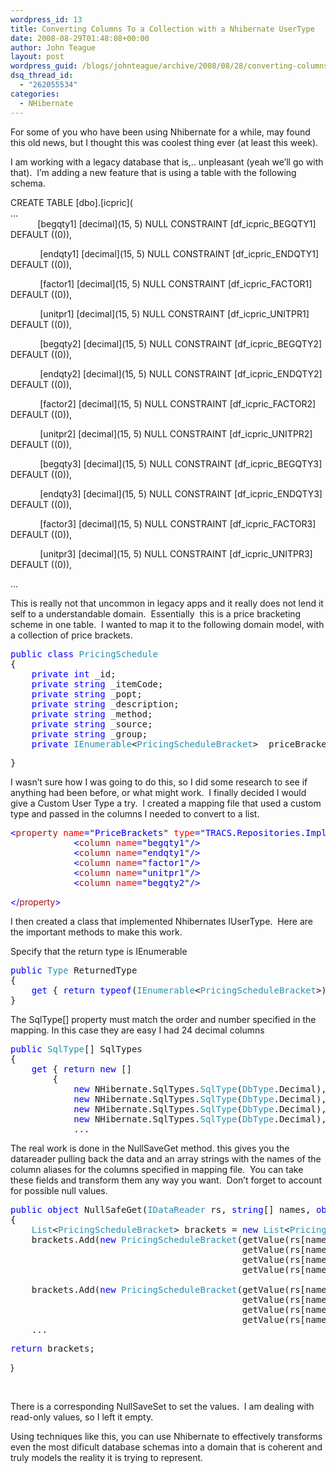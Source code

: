 ```yaml
---
wordpress_id: 13
title: Converting Columns To a Collection with a Nhibernate UserType
date: 2008-08-29T01:48:08+00:00
author: John Teague
layout: post
wordpress_guid: /blogs/johnteague/archive/2008/08/28/converting-columns-to-rows-with-nhibernate-usertype.aspx
dsq_thread_id:
  - "262055534"
categories:
  - NHibernate
---
```

For some of you who have been using Nhibernate for a while, may found this old news, but I thought this was coolest thing ever (at least this week).

I am working with a legacy database that is,.. unpleasant (yeah we&#8217;ll go with that).&nbsp; I&#8217;m adding a new feature that is using a table with the following schema.

CREATE TABLE \[dbo].[icpric\](  
&#8230;  
&nbsp;&nbsp;&nbsp;&nbsp;&nbsp;&nbsp;&nbsp;&nbsp;&nbsp;&nbsp; \[begqty1] [decimal\](15, 5) NULL CONSTRAINT [df\_icpric\_BEGQTY1]&nbsp; DEFAULT ((0)), 

&nbsp;&nbsp;&nbsp;&nbsp;&nbsp;&nbsp;&nbsp;&nbsp;&nbsp;&nbsp;&nbsp; \[endqty1] [decimal\](15, 5) NULL CONSTRAINT [df\_icpric\_ENDQTY1]&nbsp; DEFAULT ((0)), 

&nbsp;&nbsp;&nbsp;&nbsp;&nbsp;&nbsp;&nbsp;&nbsp;&nbsp;&nbsp;&nbsp; \[factor1] [decimal\](15, 5) NULL CONSTRAINT [df\_icpric\_FACTOR1]&nbsp; DEFAULT ((0)), 

&nbsp;&nbsp;&nbsp;&nbsp;&nbsp;&nbsp;&nbsp;&nbsp;&nbsp;&nbsp;&nbsp; \[unitpr1] [decimal\](15, 5) NULL CONSTRAINT [df\_icpric\_UNITPR1]&nbsp; DEFAULT ((0)), 

&nbsp;&nbsp;&nbsp;&nbsp;&nbsp;&nbsp;&nbsp;&nbsp;&nbsp;&nbsp;&nbsp; \[begqty2] [decimal\](15, 5) NULL CONSTRAINT [df\_icpric\_BEGQTY2]&nbsp; DEFAULT ((0)), 

&nbsp;&nbsp;&nbsp;&nbsp;&nbsp;&nbsp;&nbsp;&nbsp;&nbsp;&nbsp;&nbsp; \[endqty2] [decimal\](15, 5) NULL CONSTRAINT [df\_icpric\_ENDQTY2]&nbsp; DEFAULT ((0)), 

&nbsp;&nbsp;&nbsp;&nbsp;&nbsp;&nbsp;&nbsp;&nbsp;&nbsp;&nbsp;&nbsp; \[factor2] [decimal\](15, 5) NULL CONSTRAINT [df\_icpric\_FACTOR2]&nbsp; DEFAULT ((0)), 

&nbsp;&nbsp;&nbsp;&nbsp;&nbsp;&nbsp;&nbsp;&nbsp;&nbsp;&nbsp;&nbsp; \[unitpr2] [decimal\](15, 5) NULL CONSTRAINT [df\_icpric\_UNITPR2]&nbsp; DEFAULT ((0)), 

&nbsp;&nbsp;&nbsp;&nbsp;&nbsp;&nbsp;&nbsp;&nbsp;&nbsp;&nbsp;&nbsp; \[begqty3] [decimal\](15, 5) NULL CONSTRAINT [df\_icpric\_BEGQTY3]&nbsp; DEFAULT ((0)), 

&nbsp;&nbsp;&nbsp;&nbsp;&nbsp;&nbsp;&nbsp;&nbsp;&nbsp;&nbsp;&nbsp; \[endqty3] [decimal\](15, 5) NULL CONSTRAINT [df\_icpric\_ENDQTY3]&nbsp; DEFAULT ((0)), 

&nbsp;&nbsp;&nbsp;&nbsp;&nbsp;&nbsp;&nbsp;&nbsp;&nbsp;&nbsp;&nbsp; \[factor3] [decimal\](15, 5) NULL CONSTRAINT [df\_icpric\_FACTOR3]&nbsp; DEFAULT ((0)), 

&nbsp;&nbsp;&nbsp;&nbsp;&nbsp;&nbsp;&nbsp;&nbsp;&nbsp;&nbsp;&nbsp; \[unitpr3] [decimal\](15, 5) NULL CONSTRAINT [df\_icpric\_UNITPR3]&nbsp; DEFAULT ((0)), 

&#8230;

This is really not that uncommon in legacy apps and it really does not lend it self to a understandable domain.&nbsp; Essentially&nbsp; this is a price bracketing scheme in one table.&nbsp; I wanted to map it to the following domain model, with a collection of price brackets.

<pre><span style="color: blue">public class </span><span style="color: #2b91af">PricingSchedule
</span>{
    <span style="color: blue">private int </span>_id;
    <span style="color: blue">private string </span>_itemCode;
    <span style="color: blue">private string </span>_popt;
    <span style="color: blue">private string </span>_description;
    <span style="color: blue">private string </span>_method;
    <span style="color: blue">private string </span>_source;
    <span style="color: blue">private string </span>_group;
    <span style="color: blue">private </span><span style="color: #2b91af">IEnumerable</span>&lt;<span style="color: #2b91af">PricingScheduleBracket</span>&gt; _priceBrackets;</pre>

<pre>}</pre>

I wasn&#8217;t sure how I was going to do this, so I did some research to see if anything had been before, or what might work.&nbsp; I finally decided I would give a Custom User Type a try.&nbsp; I created a mapping file that used a custom type and passed in the columns I needed to convert to a list.

<pre><span style="color: blue">&lt;</span><span style="color: #a31515">property </span><span style="color: red">name</span><span style="color: blue">=</span>"<span style="color: blue">PriceBrackets</span>" <span style="color: red">type</span><span style="color: blue">=</span>"<span style="color: blue">TRACS.Repositories.Impl.PriceBracketUserType, TRACS</span>"<span style="color: blue">&gt;
            &lt;</span><span style="color: #a31515">column </span><span style="color: red">name</span><span style="color: blue">=</span>"<span style="color: blue">begqty1</span>"<span style="color: blue">/&gt;
            &lt;</span><span style="color: #a31515">column </span><span style="color: red">name</span><span style="color: blue">=</span>"<span style="color: blue">endqty1</span>"<span style="color: blue">/&gt;
            &lt;</span><span style="color: #a31515">column </span><span style="color: red">name</span><span style="color: blue">=</span>"<span style="color: blue">factor1</span>"<span style="color: blue">/&gt;
            &lt;</span><span style="color: #a31515">column </span><span style="color: red">name</span><span style="color: blue">=</span>"<span style="color: blue">unitpr1</span>"<span style="color: blue">/&gt;
            &lt;</span><span style="color: #a31515">column </span><span style="color: red">name</span><span style="color: blue">=</span>"<span style="color: blue">begqty2</span>"<span style="color: blue">/&gt;</span></pre>

<span style="color: blue"></</span><span style="color: #a31515">property</span><span style="color: blue">></span>

I then created a class that implemented Nhibernates IUserType.&nbsp; Here are the important methods to make this work.

Specify that the return type is IEnumerable<PricingScheduleBracket>

<pre><span style="color: blue">public </span><span style="color: #2b91af">Type </span>ReturnedType
{
    <span style="color: blue">get </span>{ <span style="color: blue">return typeof</span>(<span style="color: #2b91af">IEnumerable</span>&lt;<span style="color: #2b91af">PricingScheduleBracket</span>&gt;); }
}</pre>

The SqlType[] property must match the order and number specified in the mapping. In this case they are easy I had 24 decimal columns 

<pre><span style="color: blue">public </span><span style="color: #2b91af">SqlType</span>[] SqlTypes
{
    <span style="color: blue">get </span>{ <span style="color: blue">return new </span>[]
        {
            <span style="color: blue">new </span>NHibernate.SqlTypes.<span style="color: #2b91af">SqlType</span>(<span style="color: #2b91af">DbType</span>.Decimal),
            <span style="color: blue">new </span>NHibernate.SqlTypes.<span style="color: #2b91af">SqlType</span>(<span style="color: #2b91af">DbType</span>.Decimal),
            <span style="color: blue">new </span>NHibernate.SqlTypes.<span style="color: #2b91af">SqlType</span>(<span style="color: #2b91af">DbType</span>.Decimal),
            <span style="color: blue">new </span>NHibernate.SqlTypes.<span style="color: #2b91af">SqlType</span>(<span style="color: #2b91af">DbType</span>.Decimal),<br />            ...</pre>

The real work is done in the NullSaveGet method. this gives you the datareader pulling back the data and an array strings with the names of the column aliases for the columns specified in mapping file.&nbsp; You can take these fields and transform them any way you want.&nbsp; Don&#8217;t forget to account for possible null values.

<pre><span style="color: blue">public object </span>NullSafeGet(<span style="color: #2b91af">IDataReader </span>rs, <span style="color: blue">string</span>[] names, <span style="color: blue">object </span>owner)
{
    <span style="color: #2b91af">List</span>&lt;<span style="color: #2b91af">PricingScheduleBracket</span>&gt; brackets = <span style="color: blue">new </span><span style="color: #2b91af">List</span>&lt;<span style="color: #2b91af">PricingScheduleBracket</span>&gt;();
    brackets.Add(<span style="color: blue">new </span><span style="color: #2b91af">PricingScheduleBracket</span>(getValue(rs[names[0]]), 
                                            getValue(rs[names[1]]), 
                                            getValue(rs[names[2]]), 
                                            getValue(rs[names[3]])));

    brackets.Add(<span style="color: blue">new </span><span style="color: #2b91af">PricingScheduleBracket</span>(getValue(rs[names[4]]),
                                            getValue(rs[names[5]]),
                                            getValue(rs[names[6]]),
                                            getValue(rs[names[7]])));<br />    ...</pre>

<pre><span style="color: blue">return </span>brackets;</pre>

[](http://11011.net/software/vspaste)} 

&nbsp;

There is a corresponding NullSaveSet to set the values.&nbsp; I am dealing with read-only values, so I left it empty.

Using techniques like this, you can use Nhibernate to effectively transforms even the most dificult database schemas into a domain that is coherent and truly models the reality it is trying to represent.